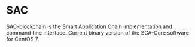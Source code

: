 # SAC 
SAC-blockchain is the Smart Application Chain implementation and command-line interface. Current binary version of the SCA-Core software for CentOS 7.

